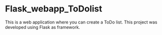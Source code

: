 # Flask_webapp_ToDolist
This is a web application where you can create a ToDo list. This project was developed using Flask as framework.
